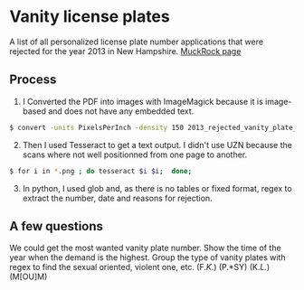 # Vanity license plates

A list of all personalized license plate number applications that were rejected for the year 2013 in New Hampshire. [MuckRock page](https://www.muckrock.com/foi/new-hampshire-81/rejected-personalized-aka-vanity-license-plates-in-2013-department-of-motor-vehicles-11650/)

## Process

1. I Converted the PDF into images with ImageMagick because it is image-based and does not have any embedded text.

```sh
$ convert -units PixelsPerInch -density 150 2013_rejected_vanity_plate_applications_Redacted.pdf vanity_plate.png
```

2. Then I used Tesseract to get a text output. I didn't use UZN because the scans where not well positionned from one page to another.

```sh
$ for i in *.png ; do tesseract $i $i;  done;
```

3. In python, I used glob and, as there is no tables or fixed format, regex to extract the number, date and reasons for rejection.

## A few questions

We could get the most wanted vanity plate number. Show the time of the year when the demand is the highest. Group the type of vanity plates with regex to find the sexual oriented, violent one, etc. (F.*K.*) (P.*SY) (K.*L.*) (M[OU]M)